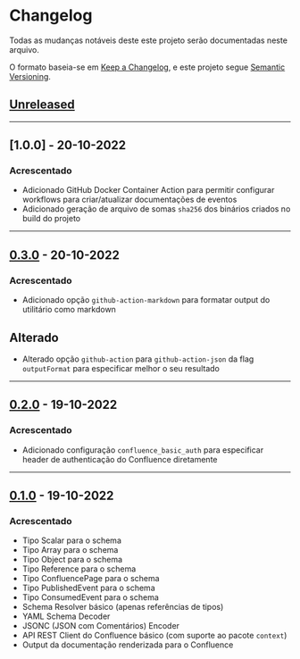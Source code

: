 # Changelog
Todas as mudanças notáveis deste este projeto serão documentadas neste arquivo.

O formato baseia-se em [Keep a Changelog](https://keepachangelog.com/en/1.0.0/),
e este projeto segue [Semantic Versioning](https://semver.org/spec/v2.0.0.html).

## [Unreleased]

---

## [1.0.0] - 20-10-2022
### Acrescentado
- Adicionado GitHub Docker Container Action para permitir configurar workflows para criar/atualizar documentações de eventos
- Adicionado geração de arquivo de somas `sha256` dos binários criados no build do projeto

---

## [0.3.0] - 20-10-2022
### Acrescentado
- Adicionado opção `github-action-markdown` para formatar output do utilitário como markdown

## Alterado
- Alterado opção `github-action` para `github-action-json` da flag `outputFormat` para especificar melhor o seu resultado

---

## [0.2.0] - 19-10-2022
### Acrescentado
- Adicionado configuração `confluence_basic_auth` para especificar header de authenticação do Confluence diretamente

---

## [0.1.0] - 19-10-2022
### Acrescentado
- Tipo Scalar para o schema
- Tipo Array para o schema
- Tipo Object para o schema
- Tipo Reference para o schema
- Tipo ConfluencePage para o schema
- Tipo PublishedEvent para o schema
- Tipo ConsumedEvent para o schema
- Schema Resolver básico (apenas referências de tipos)
- YAML Schema Decoder
- JSONC (JSON com Comentários) Encoder
- API REST Client do Confluence básico (com suporte ao pacote `context`)
- Output da documentação renderizada para o Confluence

[Unreleased]: https://github.com/madeiramadeirabr/action-lifecycledoc/compare/v0.3.0...HEAD
[0.3.0]: https://github.com/madeiramadeirabr/action-lifecycledoc/compare/v0.2.0...v0.3.0
[0.2.0]: https://github.com/madeiramadeirabr/action-lifecycledoc/compare/v0.1.0...v0.2.0
[0.1.0]: https://github.com/madeiramadeirabr/action-lifecycledoc/releases/tag/v0.1.0